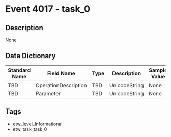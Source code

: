 # Event 4017 - task_0

## Description
None

## Data Dictionary
|Standard Name|Field Name|Type|Description|Sample Value|
|---|---|---|---|---|
|TBD|OperationDescription|TBD|UnicodeString|None|None|
|TBD|Parameter|TBD|UnicodeString|None|None|

## Tags
* etw_level_Informational
* etw_task_task_0